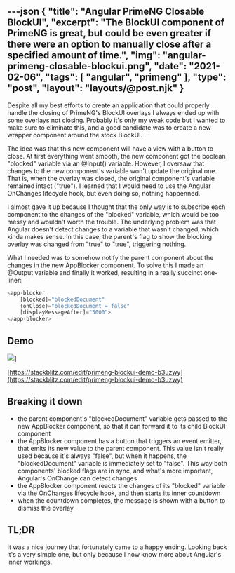 ---json
{
    "title": "Angular PrimeNG Closable BlockUI",
    "excerpt": "The BlockUI component of PrimeNG is great, but could be even greater if there were an option to manually close after a specified amount of time.",
    "img": "angular-primeng-closable-blockui.png",
    "date": "2021-02-06",
    "tags": [
        "angular",
        "primeng"
    ],
    "type": "post",
    "layout": "layouts/@post.njk"
}
---

Despite all my best efforts to create an application that could properly handle the closing of PrimeNG's BlockUI overlays I always ended up with some overlays not closing. Probably it's only my weak code but I wanted to make sure to eliminate this, and a good candidate was to create a new wrapper component around the stock BlockUI.

The idea was that this new component will have a view with a button to close. At first everything went smooth, the new component got the boolean "blocked" variable via an @Input() variable. However, I oversaw that changes to the new component's variable won't update the original one. That is, when the overlay was closed, the original component's variable remained intact ("true"). I learned that I would need to use the Angular OnChanges lifecycle hook, but even doing so, nothing happenned.

I almost gave it up because I thought that the only way is to subscribe each component to the changes of the "blocked" variable, which would be too messy and wouldn't worth the trouble. The underlying problem was that Angular doesn't detect changes to a variable that wasn't changed, which kinda makes sense. In this case, the parent's flag to show the blocking overlay was changed from "true" to "true", triggering nothing.

What I needed was to somehow notify the parent component about the changes in the new AppBlocker component. To solve this I made an @Output variable and finally it worked, resulting in a really succinct one-liner:

```javascript
<app-blocker
    [blocked]="blockedDocument"
    (onClose)="blockedDocument = false"
    [displayMessageAfter]="5000">
</app-blocker>
```

## Demo

![](angular-primeng-closable-blockui.png)]

[https://stackblitz.com/edit/primeng-blockui-demo-b3uzwy](https://stackblitz.com/edit/primeng-blockui-demo-b3uzwy)

## Breaking it down

- the parent component's "blockedDocument" variable gets passed to the new AppBlocker component, so that it can forward it to its child BlockUI component
- the AppBlocker component has a button that triggers an event emitter, that emits its new value to the parent component. This value isn't really used because it's always "false", but when it happens, the "blockedDocument" variable is immediately set to "false". This way both components' blocked flags are in sync, and what's more important, Angular's OnChange can detect changes
- the AppBlocker component reacts the changes of its "blocked" variable via the OnChanges lifecycle hook, and then starts its inner countdown
- when the countdown completes, the message is shown with a button to dismiss the overlay

## TL;DR

It was a nice journey that fortunately came to a happy ending. Looking back it's a very simple one, but only because I now know more about Angular's inner workings.
